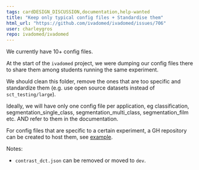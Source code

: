 ```yaml
---
tags: cardDESIGN_DISCUSSION,documentation,help-wanted
title: "Keep only typical config files + Standardise them"
html_url: "https://github.com/ivadomed/ivadomed/issues/706"
user: charleygros
repo: ivadomed/ivadomed
---
```


We currently have 10+ config files.

At the start of the `ivadomed` project, we were dumping our config files there to share them among students running the same experiment.

We should clean this folder, remove the ones that are too specific and standardize them (e.g. use open source datasets instead of `sct_testing/large`).

Ideally, we will have only one config file per application, eg classification, segmentation_single_class, segmentation_multi_class, segmentation_film etc. AND refer to them in the documentation.

For config files that are specific to a certain experiment, a GH repository can be created to host them, see [example](https://github.com/ivadomed/article-softseg).

Notes:
- `contrast_dct.json` can be removed or moved to `dev`.